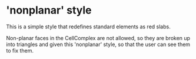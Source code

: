 # 'nonplanar' style

This is a simple style that redefines standard elements as red slabs.

Non-planar faces in the CellComplex are not allowed, so they are broken up into
triangles and given this 'nonplanar' style, so that the user can see them to
fix them.
